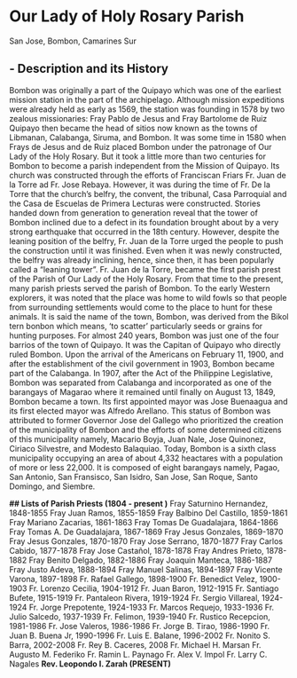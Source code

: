 # Our Lady of Holy Rosary Parish 
San Jose, Bombon, Camarines Sur 


## - Description and its History 

Bombon was originally a part of the Quipayo which was one of the earliest mission station in the part of the archipelago. Although mission expeditions were already held as early as 1569, the station was founding in 1578 by two zealous missionaries: Fray Pablo de Jesus and Fray Bartolome de Ruiz Quipayo then became the head of sitios now known as the towns of Libmanan, Calabanga, Siruma, and Bombon. It was some time in 1580 when Frays de Jesus and de Ruiz placed Bombon under the patronage of Our Lady of the Holy Rosary. But it took a little more than two centuries for Bombon to become a parish independent from the Mission of Quipayo. 
Its church was constructed through the efforts of Franciscan Friars Fr. Juan de la Torre ad Fr. Jose Rebaya. However, it was during the time of Fr. De la Torre that the church’s belfry, the convent, the tribunal, Casa Parroquial and the Casa de Escuelas de Primera Lecturas were constructed. Stories handed down from generation to generation reveal that the tower of Bombon inclined due to a defect in its foundation brought about by a very strong earthquake that occurred in the 18th century. However, despite the leaning position of the belfry, Fr. Juan de la Torre urged the people to push the construction until it was finished. Even when it was newly constructed, the belfry was already inclining, hence, since then, it has been popularly called a “leaning tower”. Fr. Juan de la Torre, became the first parish prest of the Parish of Our Lady of the Holy Rosary. 
From that time to the present, many parish priests served the parish of Bombon. To the early Western explorers, it was noted that the place was home to wild fowls so that people from surrounding settlements would come to the place to hunt for these animals. It is said the name of the town, Bombon, was derived from the Bikol tern bonbon which means, ‘to scatter’ particularly seeds or grains for hunting purposes. For almost 240 years, Bombon was just one of the four barrios of the town of Quipayo. It was the Capitan of Quipayo who directly ruled Bombon. Upon the arrival of the Americans on February 11, 1900, and after the establishment of the civil government in 1903, Bombon became part of the Calabanga. In 1907, after the Act of the Philippine Legislative, Bombon was separated from Calabanga and incorporated as one of the barangays of Magarao where it remained until finally on August 13, 1849, Bombon became a town. Its first appointed mayor was Jose Buenaagua and its first elected mayor was Alfredo Arellano. 
This status of Bombon was attributed to former Governor Jose del Gallego who prioritized the creation of the municipality of Bombon and the efforts of some determined citizens of this municipality namely, Macario Boyja, Juan Nale, Jose Quinonez, Ciriaco Silvestre, and Modesto Balaquiao. Today, Bombon is a sixth class municipality occupying an area of about 4,332 heactares with a population of more or less 22,000. It is composed of eight barangays namely, Pagao, San Antonio, San Fransisco, San Isidro, San Jose, San Roque, Santo Domingo, and Siembre. 


**## Lists of Parish Priests (1804 - present )**
Fray Saturnino Hernandez, 1848-1855 
Fray Juan Ramos, 1855-1859 
Fray Balbino Del Castillo, 1859-1861 
Fray Mariano Zacarias, 1861-1863
Fray Tomas De Guadalajara, 1864-1866 
Fray Tomas A. De Guadalajara, 1867-1869 
Fray Jesus Gonzales, 1869-1870 
Fray Jesus Gonzales, 1870-1870 
Fray Jose Serrano, 1870-1877 
Fray Carlos Cabido, 1877-1878
Fray Jose Castañol, 1878-1878 
Fray Andres Prieto, 1878-1882
 Fray Benito Delgado, 1882-1886 
Fray Joaquin Manteca, 1886-1887 
Fray Justo Adeva, 1888-1894
Fray Manuel Salinas, 1894-1897 
Fray Vicente Varona, 1897-1898
 Fr. Rafael Gallego, 1898-1900
Fr. Benedict Velez, 1900-1903
Fr. Lorenzo Cecilia, 1904-1912 
Fr. Juan Baron, 1912-1915 
Fr. Santiago Bufete, 1915-1919 
Fr. Pantaleon Rivera, 1919-1924
Fr. Sergio Villareal, 1924-1924
Fr. Jorge Prepotente, 1924-1933 
Fr. Marcos Requejo, 1933-1936
Fr. Julio Salcedo, 1937-1939 
Fr. Felimon, 1939-1940
Fr. Rustico Recepcion, 1981-1986
Fr. Jose Valeros, 1986-1986 
Fr. Jorge B. Tirao, 1986-1990
Fr. Juan B. Buena Jr, 1990-1996 
Fr. Luis E. Balane, 1996-2002 
Fr. Nonito S. Barra, 2002-2008
Fr. Rey B. Caceres, 2008
Fr. Michael H. Marsan 
Fr. Augusto M. Federiko 
Fr. Ramin L. Paynago 
Fr. Alex V. Impol
Fr. Larry C. Nagales
**Rev. Leopondo I. Zarah (PRESENT)**

